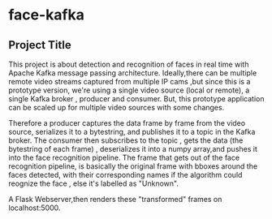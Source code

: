 # face-kafka

## Project Title
This project is about detection and recognition of faces in real time with Apache Kafka message passing architecture.
Ideally,there can be multiple remote video streams captured from multiple IP cams ,but since this is a prototype version, we're using a single video source (local or remote), a single Kafka broker , producer and consumer.
But, this prototype application can be scaled up for multiple video sources with some changes.

Therefore a producer captures the data frame by frame from the video source, serializes it to a bytestring, and publishes it to a topic in the Kafka broker. 
The consumer then subscribes to the topic , gets the data (the bytestring of each frame) , deserializes it into a numpy array,and pushes it into the face recognition pipeline.
The frame that gets out of the face recognition pipeline, is basically the original frame with bboxes around the faces detected, with their corresponding names if the algorithm could reognize the face , else it's labelled as "Unknown".

A Flask Webserver,then renders these "transformed" frames on localhost:5000.

